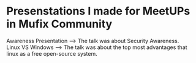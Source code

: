 # Presenstations I made for MeetUPs in Mufix Community
Awareness Presentation --> The talk was about Security Awareness. <br/>
Linux VS Windows --> The talk was about the top most advantages that linux as a free open-source system.